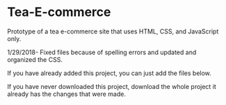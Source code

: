 # Tea-E-commerce
Prototype of a tea e-commerce site that uses HTML, CSS, and JavaScript only.

1/29/2018-
Fixed files because of spelling errors and updated and organized the CSS.

If you have already added this project, you can just add the files below.

If you have never downloaded this project, download the whole project it already has the changes that were made.
